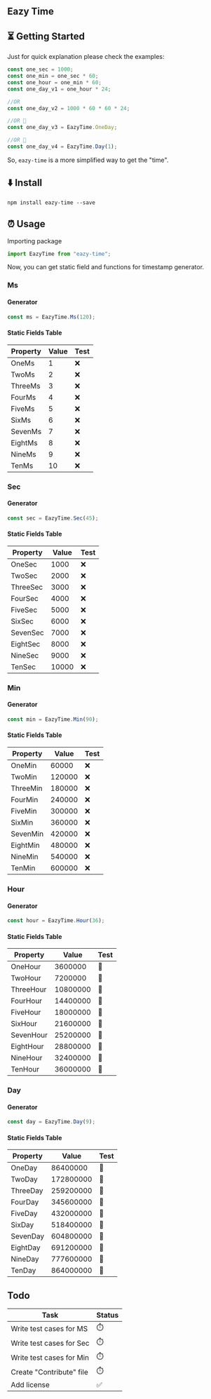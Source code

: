 Eazy Time
--

## ⏳ Getting Started
Just for quick explanation please check the examples:
```js
const one_sec = 1000;
const one_min = one_sec * 60;
const one_hour = one_min * 60;
const one_day_v1 = one_hour * 24;

//OR
const one_day_v2 = 1000 * 60 * 60 * 24;

//OR 🥳
const one_day_v3 = EazyTime.OneDay;

//OR 🥳
const one_day_v4 = EazyTime.Day(1);
```

So, <code>eazy-time</code> is a more simplified way to get the "time".

## ⬇️ Install
```shell
npm install eazy-time --save
```

## ⏰ Usage
Importing package
```js
import EazyTime from "eazy-time";
```
Now, you can get static field and functions for timestamp generator.

### Ms
#### Generator
```js
const ms = EazyTime.Ms(120);
```

#### Static Fields Table
|Property                  | Value  | Test   |
|--------------------------|--------|--------|
|OneMs|1| ❌
|TwoMs|2| ❌
|ThreeMs|3| ❌
|FourMs|4| ❌
|FiveMs|5| ❌
|SixMs|6| ❌
|SevenMs|7| ❌
|EightMs|8| ❌
|NineMs|9| ❌
|TenMs|10| ❌

### Sec
#### Generator
```js
const sec = EazyTime.Sec(45);
```

#### Static Fields Table
|Property                  | Value  | Test   |
|--------------------------|--------|--------|
|OneSec    |1000   |❌
|TwoSec    |2000   |❌
|ThreeSec    |3000   |❌
|FourSec    |4000   |❌
|FiveSec    |5000   |❌
|SixSec    |6000   |❌
|SevenSec    |7000   |❌
|EightSec    |8000   |❌
|NineSec    |9000   |❌
|TenSec    |10000   |❌

### Min
#### Generator
```js
const min = EazyTime.Min(90);
```

#### Static Fields Table
|Property                  | Value  | Test   |
|--------------------------|--------|--------|
|OneMin    |60000   |❌
|TwoMin    |120000   |❌
|ThreeMin    |180000   |❌
|FourMin    |240000   |❌
|FiveMin    |300000   |❌
|SixMin    |360000   |❌
|SevenMin    |420000   |❌
|EightMin    |480000   |❌
|NineMin    |540000   |❌
|TenMin    |600000   |❌

### Hour
#### Generator
```js
const hour = EazyTime.Hour(36);
```

#### Static Fields Table
|Property                  | Value  | Test   |
|--------------------------|--------|--------|
|OneHour    |3600000   |🧪
|TwoHour    |7200000   |🧪
|ThreeHour    |10800000   |🧪
|FourHour    |14400000   |🧪
|FiveHour    |18000000   |🧪
|SixHour    |21600000   |🧪
|SevenHour    |25200000   |🧪
|EightHour    |28800000   |🧪
|NineHour    |32400000   |🧪
|TenHour    |36000000   |🧪

### Day
#### Generator
```js
const day = EazyTime.Day(9);
```

#### Static Fields Table
|Property                  | Value  | Test   |
|--------------------------|--------|--------|
|OneDay    |86400000   |🧪
|TwoDay    |172800000   |🧪
|ThreeDay    |259200000   |🧪
|FourDay    |345600000   |🧪
|FiveDay    |432000000   |🧪
|SixDay    |518400000   |🧪
|SevenDay    |604800000   |🧪
|EightDay    |691200000   |🧪
|NineDay    |777600000   |🧪
|TenDay    |864000000   |🧪

## Todo
| Task                     	| Status 	|
|--------------------------	|--------	|
| Write test cases for MS  	| ⏱️      	|
| Write test cases for Sec 	| ⏱️      	|
| Write test cases for Min 	| ⏱️      	|
| Create "Contribute" file 	| ⏱️      	|
| Add license              	| ✅    	   |
